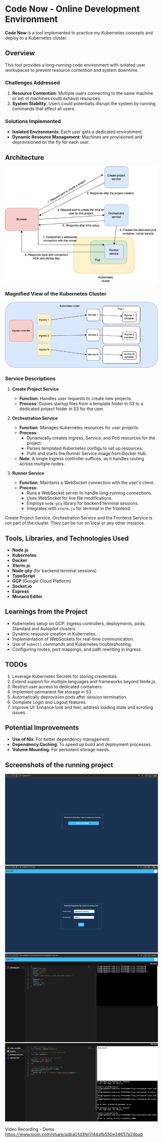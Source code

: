 # Code Now - Online Development Environment

**Code Now** is a tool implemented to practice my Kubernetes concepts and deploy to a Kubernetes cluster.

## Overview

This tool provides a long-running code environment with isolated user workspaces to prevent resource contention and system downtime.

### Challenges Addressed

1. **Resource Contention**: Multiple users connecting to the same machine or set of machines could exhaust resources.
2. **System Stability**: Users could potentially disrupt the system by running commands that affect all users.

### Solutions Implemented

- **Isolated Environments**: Each user gets a dedicated environment.
- **Dynamic Resource Management**: Machines are provisioned and deprovisioned on the fly for each user.

## Architecture

![Architecture Diagram](image.png)

### Magnified View of the Kubernetes Cluster

![Kubernetes Cluster](image-1.png)

### Service Descriptions

1. **Create Project Service**

   - **Function**: Handles user requests to create new projects.
   - **Process**: Copies startup files from a template folder in S3 to a dedicated project folder in S3 for the user.

2. **Orchestration Service**

   - **Function**: Manages Kubernetes resources for user projects.
   - **Process**:
     - Dynamically creates Ingress, Service, and Pod resources for the project.
     - Parses templated Kubernetes configs to set up resources.
     - Pulls and starts the Runner Service image from Docker Hub.
   - **Note**: A single Ingress controller suffices, as it handles routing across multiple nodes.

3. **Runner Service**
   - **Function**: Maintains a WebSocket connection with the user's client.
   - **Process**:
     - Runs a WebSocket server to handle long-running connections.
     - Uses WebSocket for live file modifications.
     - Employs `node-pty` library for backend terminal sessions.
     - Integrates with `xterm.js` for terminal in the frontend.

Create Project Service, Orchestration Service and the Frontend Service is not part of the cluster. They can be run on local or any other instance.

## Tools, Libraries, and Technologies Used

- **Node.js**
- **Kubernetes**
- **Docker**
- **Xterm.js**
- **Node-pty** (for backend terminal sessions)
- **TypeScript**
- **GCP** (Google Cloud Platform)
- **Socket.io**
- **Express**
- **Monaco Editor**

## Learnings from the Project

- Kubernetes setup on GCP: Ingress controllers, deployments, pods, Standard and Autopilot clusters.
- Dynamic resource creation in Kubernetes.
- Implementation of WebSockets for real-time communication.
- Use of `kubectl` commands and Kubernetes troubleshooting.
- Configuring routes, port mappings, and path rewriting in Ingress.

## TODOs

1. Leverage Kubernetes Secrets for storing credentials.
2. Extend support for multiple languages and frameworks beyond Node.js.
3. Restrict user access to dedicated containers.
4. Implement permanent file storage in S3.
5. Automatically deprovision pods after session termination.
6. Complete Login and Logout features.
7. Improve UI: Enhance look and feel, address loading state and scrolling issues.

## Potential Improvements

- **Use of Nix**: For better dependency management.
- **Dependency Caching**: To speed up build and deployment processes.
- **Volume Mounting**: For persistent storage needs.

## Screenshots of the running project

![alt text](image-2.png)
![alt text](image-3.png)
![alt text](image-4.png)
![alt text](image-5.png)

Video Recording - Demo
https://www.loom.com/share/adba01d3fe0144afb550e34657a24bab
